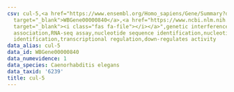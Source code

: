 ```yaml
---
csv: cul-5,<a href="https://www.ensembl.org/Homo_sapiens/Gene/Summary?db=core;g=WBGene00000840"
  target="_blank">WBGene00000840</a>,<a href="https://www.ncbi.nlm.nih.gov/pubmed/27496166"
  target="_blank"><i class="fas fa-file"></i></a>",genetic interference,functional
  association,RNA-seq assay,nucleotide sequence identification,nucleotide sequence
  identification,transcriptional regulation,down-regulates activity
data_alias: cul-5
data_id: WBGene00000840
data_numevidence: 1
data_species: Caenorhabditis elegans
data_taxid: '6239'
title: cul-5
---
```

